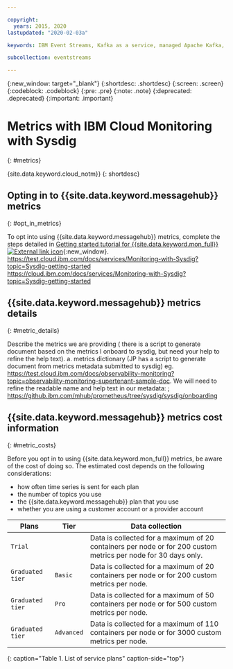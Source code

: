 ```yaml
---

copyright:
  years: 2015, 2020
lastupdated: "2020-02-03a"

keywords: IBM Event Streams, Kafka as a service, managed Apache Kafka, Sysdig, metrics, cost

subcollection: eventstreams

---
```


{:new_window: target="_blank"}
{:shortdesc: .shortdesc}
{:screen: .screen}
{:codeblock: .codeblock}
{:pre: .pre}
{:note: .note}
{:deprecated: .deprecated}
{:important: .important}

# Metrics with IBM Cloud Monitoring with Sysdig
{: #metrics}

{site.data.keyword.cloud_notm}} 
{: shortdesc}


## Opting in to {{site.data.keyword.messagehub}} metrics
{: #opt_in_metrics}

To opt into using {{site.data.keyword.messagehub}} metrics, complete the steps detailed in 
[Getting started tutorial for {{site.data.keyword.mon_full}} ![External link icon](../../icons/launch-glyph.svg "External link icon")](/docs/services/Monitoring-with-Sysdig?topic=Sysdig-getting-started#step1){:new_window}.
https://test.cloud.ibm.com/docs/services/Monitoring-with-Sysdig?topic=Sysdig-getting-started
https://cloud.ibm.com/docs/services/Monitoring-with-Sysdig?topic=Sysdig-getting-started


## {{site.data.keyword.messagehub}} metrics details
{: #metric_details}

Describe the metrics we are providing ( there is a script to generate document based on the metrics I onboard to sysdig, but need your help to refine the help text).
a. metrics dictionary (JP has a script to generate document from metrics metadata submitted to sysdig)
eg. https://test.cloud.ibm.com/docs/observability-monitoring?topic=observability-monitoring-supertenant-sample-doc.
We will need to refine the readable name and help text in our metadata: ; https://github.ibm.com/mhub/prometheus/tree/sysdig/sysdig/onboarding




## {{site.data.keyword.messagehub}} metrics cost information
{: #metric_costs}

Before you opt in to using {{site.data.keyword.mon_full}} metrics, be aware of the cost of doing so. The estimated cost depends on the following considerations:

* how often time series is sent for each plan
* the number of topics you use
* the {{site.data.keyword.messagehub}} plan that you use
* whether you are using a customer account or a provider account

| Plans            | Tier         | Data collection  |
|------------------|--------------|------------------|
| `Trial`          |              | Data is collected for a maximum of 20 containers per node or for 200 custom metrics per node for 30 days only. |
| `Graduated tier` | `Basic`      | Data is collected for a maximum of 20 containers per node or for 200 custom metrics per node. |
| `Graduated tier` | `Pro`        | Data is collected for a maximum of 50 containers per node or for 500 custom metrics per node. |
| `Graduated tier` | `Advanced`   | Data is collected for a maximum of 110 containers per node or for 3000 custom metrics per node. |
{: caption="Table 1. List of service plans" caption-side="top"} 




